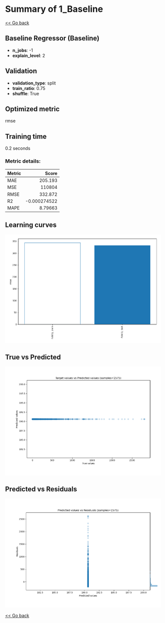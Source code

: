 # Summary of 1_Baseline

[<< Go back](../README.md)


## Baseline Regressor (Baseline)
- **n_jobs**: -1
- **explain_level**: 2

## Validation
 - **validation_type**: split
 - **train_ratio**: 0.75
 - **shuffle**: True

## Optimized metric
rmse

## Training time

0.2 seconds

### Metric details:
| Metric   |            Score |
|:---------|-----------------:|
| MAE      |    205.193       |
| MSE      | 110804           |
| RMSE     |    332.872       |
| R2       |     -0.000274522 |
| MAPE     |      8.79663     |



## Learning curves
![Learning curves](learning_curves.png)
## True vs Predicted

![True vs Predicted](true_vs_predicted.png)


## Predicted vs Residuals

![Predicted vs Residuals](predicted_vs_residuals.png)



[<< Go back](../README.md)
